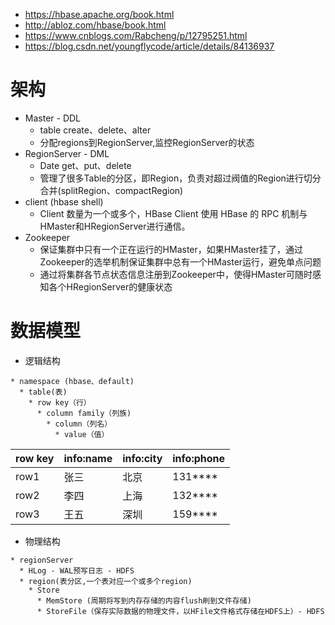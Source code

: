 * https://hbase.apache.org/book.html
* http://abloz.com/hbase/book.html
* https://www.cnblogs.com/Rabcheng/p/12795251.html
* https://blog.csdn.net/youngflycode/article/details/84136937

# 架构
* Master - DDL
    - table create、delete、alter
    - 分配regions到RegionServer,监控RegionServer的状态
* RegionServer - DML
    - Date get、put、delete
    - 管理了很多Table的分区，即Region，负责对超过阀值的Region进行切分合并(splitRegion、compactRegion)
* client (hbase shell)
    - Client 数量为一个或多个，HBase Client 使用 HBase 的 RPC 机制与HMaster和HRegionServer进行通信。
* Zookeeper
    - 保证集群中只有一个正在运行的HMaster，如果HMaster挂了，通过Zookeeper的选举机制保证集群中总有一个HMaster运行，避免单点问题
    - 通过将集群各节点状态信息注册到Zookeeper中，使得HMaster可随时感知各个HRegionServer的健康状态

# 数据模型
* 逻辑结构
```
* namespace (hbase、default)
  * table(表) 
    * row key（行）
      * column family（列族)
        * column（列名）
          * value（值）
```
row key | info:name | info:city | info:phone
---  | --- | --- | ---
row1 | 张三 | 北京 | 131****
row2 | 李四 | 上海 | 132****
row3 | 王五 | 深圳 | 159****

* 物理结构
```
* regionServer
  * HLog - WAL预写日志 - HDFS
  * region(表分区,一个表对应一个或多个region)
    * Store
      * MemStore (周期将写到内存存储的内容flush刷到文件存储)
      * StoreFile（保存实际数据的物理文件，以HFile文件格式存储在HDFS上）- HDFS
```

